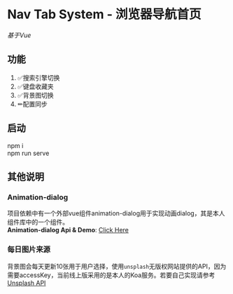 # Nav Tab System - 浏览器导航首页

*基于Vue*

## 功能

1. ✅搜索引擎切换
2. ✅键盘收藏夹
3. ✅背景图切换
4. ✏配置同步

## 启动

npm i  
npm run serve

## 其他说明

### Animation-dialog
项目依赖中有一个外部vue组件animation-dialog用于实现动画dialog，其是本人组件库中的一个组件。  
**Animation-dialog Api & Demo**: <a href="https://kongfandong.cn/howdy/animation-dialog" target="_blank">Click Here</a>

### 每日图片来源
背景图会每天更新10张用于用户选择，使用`unsplash`无版权网站提供的API，因为需要accessKey，当前线上版采用的是本人的Koa服务。若要自己实现请参考<a href="https://unsplash.com/documentation" target="_blank">Unsplash API</a>




